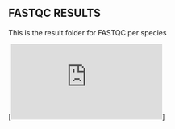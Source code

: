 ## FASTQC RESULTS

This is the result folder for FASTQC per species

[![here](https://github.com/RIT-Environmental-Genomics/Toxicology/edit/main/Results/FASTQC/SRR8195628_1.html)]
